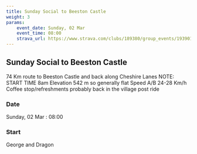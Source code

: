 ```yaml
---
title: Sunday Social to Beeston Castle
weight: 3
params:
    event_date: Sunday, 02 Mar
    event_time: 08:00
    strava_url: https://www.strava.com/clubs/189380/group_events/1939017
---
```


## Sunday Social to Beeston Castle 

74 Km route to Beeston Castle and back along Cheshire Lanes
NOTE: START TIME 8am
Elevation 542 m so generally flat
Speed A/B 24-28 Km/h
Coffee stop/refreshments probably back in the village post ride


### Date

Sunday, 02 Mar : 08:00

### Start

George and Dragon


